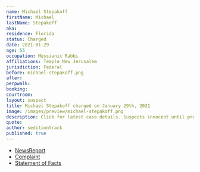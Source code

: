 ```yaml
---
name: Michael Stepakoff
firstName: Michael
lastName: Stepakoff
aka:
residence: Florida
status: Charged
date: 2021-01-29
age: 55
occupation: Messianic Rabbi
affiliations: Temple New Jerusalem
jurisdiction: Federal
before: michael-stepakoff.png
after:
perpwalk:
booking:
courtroom:
layout: suspect
title: Michael Stepakoff charged on January 29th, 2021
image: /images/preview/michael-stepakoff.png
description: Click for latest case details. Suspects innocent until proven guilty.
quote:
author: seditiontrack
published: true
---
```


- [NewsReport](https://www.wfla.com/news/pinellas-county/palm-harbor-rabbi-arrested-accused-of-storming-us-capitol-on-jan-6/)
- [Complaint](https://www.justice.gov/opa/page/file/1362386/download)
- [Statement of Facts](https://www.justice.gov/opa/page/file/1362386/download)
